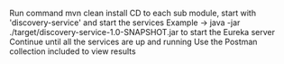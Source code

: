 Run command mvn clean install
CD to each sub module, start with 'discovery-service' and start the services
Example -> java -jar ./target/discovery-service-1.0-SNAPSHOT.jar to start the Eureka server
Continue until all the services are up and running
Use the Postman collection included to view results